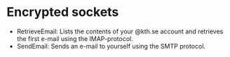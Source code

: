 # Encrypted sockets
* RetrieveEmail: Lists the contents of your @kth.se account and retrieves the first e-mail using the IMAP-protocol. 
* SendEmail: Sends an e-mail to yourself using the SMTP protocol.
